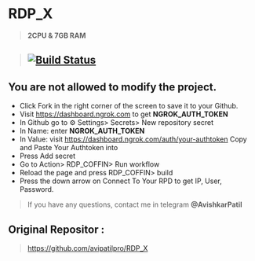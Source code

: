 # RDP_X

> **2CPU & 7GB RAM**

> ## [![Build Status](https://travis-ci.org/joemccann/dillinger.svg?branch=master)](https://github.com/avipatilpro/RDP_X/blob/main/.github/workflows/coffin.yml)

## You are not allowed to modify the project.
* Click Fork in the right corner of the screen to save it to your Github.
* Visit https://dashboard.ngrok.com to get **NGROK_AUTH_TOKEN**
* In Github go to ⚙ Settings> Secrets> New repository secret
* In Name: enter **NGROK_AUTH_TOKEN**
* In Value: visit https://dashboard.ngrok.com/auth/your-authtoken Copy and Paste Your Authtoken into
* Press Add secret
* Go to Action> RDP_COFFIN> Run workflow
* Reload the page and press RDP_COFFIN> build
* Press the down arrow on Connect To Your RPD to get IP, User, Password.
> If you have any questions, contact me in telegram **@AvishkarPatil**
## Original Repositor :
> https://github.com/avipatilpro/RDP_X
